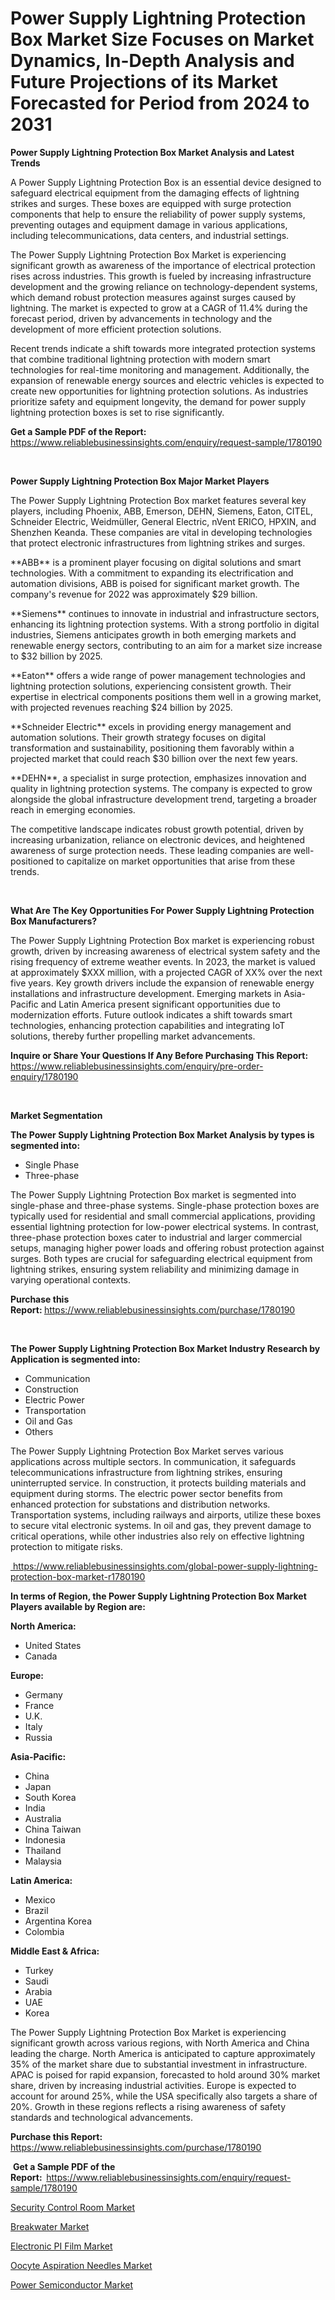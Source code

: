 <p><h1>Power Supply Lightning Protection Box Market Size Focuses on Market Dynamics, In-Depth Analysis and Future Projections of its Market Forecasted for Period from 2024 to 2031</h1></p><p><strong>Power Supply Lightning Protection Box Market Analysis and Latest Trends</strong></p>
<p><p>A Power Supply Lightning Protection Box is an essential device designed to safeguard electrical equipment from the damaging effects of lightning strikes and surges. These boxes are equipped with surge protection components that help to ensure the reliability of power supply systems, preventing outages and equipment damage in various applications, including telecommunications, data centers, and industrial settings.</p><p>The Power Supply Lightning Protection Box Market is experiencing significant growth as awareness of the importance of electrical protection rises across industries. This growth is fueled by increasing infrastructure development and the growing reliance on technology-dependent systems, which demand robust protection measures against surges caused by lightning. The market is expected to grow at a CAGR of 11.4% during the forecast period, driven by advancements in technology and the development of more efficient protection solutions. </p><p>Recent trends indicate a shift towards more integrated protection systems that combine traditional lightning protection with modern smart technologies for real-time monitoring and management. Additionally, the expansion of renewable energy sources and electric vehicles is expected to create new opportunities for lightning protection solutions. As industries prioritize safety and equipment longevity, the demand for power supply lightning protection boxes is set to rise significantly.</p></p>
<p><strong>Get a Sample PDF of the Report:&nbsp;</strong> <a href="https://www.reliablebusinessinsights.com/enquiry/request-sample/1780190?utm_campaign=62&utm_medium=2&utm_source=Github&utm_content=ia&utm_term=19122024&utm_id=power-supply-lightning-protection-box">https://www.reliablebusinessinsights.com/enquiry/request-sample/1780190</a></p>
<p>&nbsp;</p>
<p><strong>Power Supply Lightning Protection Box Major Market Players</strong></p>
<p><p>The Power Supply Lightning Protection Box market features several key players, including Phoenix, ABB, Emerson, DEHN, Siemens, Eaton, CITEL, Schneider Electric, Weidmüller, General Electric, nVent ERICO, HPXIN, and Shenzhen Keanda. These companies are vital in developing technologies that protect electronic infrastructures from lightning strikes and surges.</p><p>**ABB** is a prominent player focusing on digital solutions and smart technologies. With a commitment to expanding its electrification and automation divisions, ABB is poised for significant market growth. The company's revenue for 2022 was approximately $29 billion.</p><p>**Siemens** continues to innovate in industrial and infrastructure sectors, enhancing its lightning protection systems. With a strong portfolio in digital industries, Siemens anticipates growth in both emerging markets and renewable energy sectors, contributing to an aim for a market size increase to $32 billion by 2025.</p><p>**Eaton** offers a wide range of power management technologies and lightning protection solutions, experiencing consistent growth. Their expertise in electrical components positions them well in a growing market, with projected revenues reaching $24 billion by 2025.</p><p>**Schneider Electric** excels in providing energy management and automation solutions. Their growth strategy focuses on digital transformation and sustainability, positioning them favorably within a projected market that could reach $30 billion over the next few years.</p><p>**DEHN**, a specialist in surge protection, emphasizes innovation and quality in lightning protection systems. The company is expected to grow alongside the global infrastructure development trend, targeting a broader reach in emerging economies.</p><p>The competitive landscape indicates robust growth potential, driven by increasing urbanization, reliance on electronic devices, and heightened awareness of surge protection needs. These leading companies are well-positioned to capitalize on market opportunities that arise from these trends.</p></p>
<p>&nbsp;</p>
<p><strong>What Are The Key Opportunities For Power Supply Lightning Protection Box Manufacturers?</strong></p>
<p><p>The Power Supply Lightning Protection Box market is experiencing robust growth, driven by increasing awareness of electrical system safety and the rising frequency of extreme weather events. In 2023, the market is valued at approximately $XXX million, with a projected CAGR of XX% over the next five years. Key growth drivers include the expansion of renewable energy installations and infrastructure development. Emerging markets in Asia-Pacific and Latin America present significant opportunities due to modernization efforts. Future outlook indicates a shift towards smart technologies, enhancing protection capabilities and integrating IoT solutions, thereby further propelling market advancements.</p></p>
<p><strong>Inquire or Share Your Questions If Any Before Purchasing This Report:</strong> <a href="https://www.reliablebusinessinsights.com/enquiry/pre-order-enquiry/1780190?utm_campaign=62&utm_medium=2&utm_source=Github&utm_content=ia&utm_term=19122024&utm_id=power-supply-lightning-protection-box">https://www.reliablebusinessinsights.com/enquiry/pre-order-enquiry/1780190</a></p>
<p>&nbsp;</p>
<p><strong>Market Segmentation</strong></p>
<p><strong>The Power Supply Lightning Protection Box Market Analysis by types is segmented into:</strong></p>
<p><ul><li>Single Phase</li><li>Three-phase</li></ul></p>
<p><p>The Power Supply Lightning Protection Box market is segmented into single-phase and three-phase systems. Single-phase protection boxes are typically used for residential and small commercial applications, providing essential lightning protection for low-power electrical systems. In contrast, three-phase protection boxes cater to industrial and larger commercial setups, managing higher power loads and offering robust protection against surges. Both types are crucial for safeguarding electrical equipment from lightning strikes, ensuring system reliability and minimizing damage in varying operational contexts.</p></p>
<p><strong>Purchase this Report:&nbsp;</strong><a href="https://www.reliablebusinessinsights.com/purchase/1780190?utm_campaign=62&utm_medium=2&utm_source=Github&utm_content=ia&utm_term=19122024&utm_id=power-supply-lightning-protection-box">https://www.reliablebusinessinsights.com/purchase/1780190</a></p>
<p>&nbsp;</p>
<p><strong>The Power Supply Lightning Protection Box Market Industry Research by Application is segmented into:</strong></p>
<p><ul><li>Communication</li><li>Construction</li><li>Electric Power</li><li>Transportation</li><li>Oil and Gas</li><li>Others</li></ul></p>
<p><p>The Power Supply Lightning Protection Box Market serves various applications across multiple sectors. In communication, it safeguards telecommunications infrastructure from lightning strikes, ensuring uninterrupted service. In construction, it protects building materials and equipment during storms. The electric power sector benefits from enhanced protection for substations and distribution networks. Transportation systems, including railways and airports, utilize these boxes to secure vital electronic systems. In oil and gas, they prevent damage to critical operations, while other industries also rely on effective lightning protection to mitigate risks.</p></p>
<p><a href="https://www.reliablebusinessinsights.com/global-power-supply-lightning-protection-box-market-r1780190?utm_campaign=62&utm_medium=2&utm_source=Github&utm_content=ia&utm_term=19122024&utm_id=power-supply-lightning-protection-box">&nbsp;https://www.reliablebusinessinsights.com/global-power-supply-lightning-protection-box-market-r1780190</a></p>
<p><strong>In terms of Region, the Power Supply Lightning Protection Box Market Players available by Region are:</strong></p>
<p>
    <p> <strong> North America: </strong>
        <ul>
            <li>United States</li>
            <li>Canada</li>
        </ul>
        </p> 
    <p> <strong> Europe: </strong>
        <ul>
            <li>Germany</li>
            <li>France</li>
            <li>U.K.</li>
            <li>Italy</li>
            <li>Russia</li>
        </ul>
        </p> 
    <p> <strong> Asia-Pacific: </strong>
        <ul>
            <li>China</li>
            <li>Japan</li>
            <li>South Korea</li>
            <li>India</li>
            <li>Australia</li>
            <li>China Taiwan</li>
            <li>Indonesia</li>
            <li>Thailand</li>
            <li>Malaysia</li>
        </ul>
        </p> 
    <p> <strong> Latin America: </strong>
        <ul>
            <li>Mexico</li>
            <li>Brazil</li>
            <li>Argentina Korea</li>
            <li>Colombia</li>
        </ul>
        </p> 
    <p> <strong> Middle East & Africa: </strong>
        <ul>
            <li>Turkey</li>
            <li>Saudi</li>
            <li>Arabia</li>
            <li>UAE</li>
            <li>Korea</li>
        </ul>
    </p>
    </p>
<p><p>The Power Supply Lightning Protection Box Market is experiencing significant growth across various regions, with North America and China leading the charge. North America is anticipated to capture approximately 35% of the market share due to substantial investment in infrastructure. APAC is poised for rapid expansion, forecasted to hold around 30% market share, driven by increasing industrial activities. Europe is expected to account for around 25%, while the USA specifically also targets a share of 20%. Growth in these regions reflects a rising awareness of safety standards and technological advancements.</p></p>
<p><strong>Purchase this Report: </strong><a href="https://www.reliablebusinessinsights.com/purchase/1780190?utm_campaign=62&utm_medium=2&utm_source=Github&utm_content=ia&utm_term=19122024&utm_id=power-supply-lightning-protection-box">https://www.reliablebusinessinsights.com/purchase/1780190</a></p>
<p>&nbsp;<strong>Get a Sample PDF of the Report:&nbsp;&nbsp;</strong><a href="https://www.reliablebusinessinsights.com/enquiry/request-sample/1780190?utm_campaign=62&utm_medium=2&utm_source=Github&utm_content=ia&utm_term=19122024&utm_id=power-supply-lightning-protection-box">https://www.reliablebusinessinsights.com/enquiry/request-sample/1780190</a></p>
<p><strong></strong></p>
<p><p><a href="https://www.linkedin.com/pulse/security-control-room-market-size-share-analysis-projecting-hw6tf?utm_campaign=62&utm_medium=2&utm_source=Github&utm_content=ia&utm_term=19122024&utm_id=power-supply-lightning-protection-box">Security Control Room Market</a></p><p><a href="https://www.linkedin.com/pulse/impressive-growth-breakwater-market-cagr-14-from-2024-2031-regional-jx8wc?utm_campaign=62&utm_medium=2&utm_source=Github&utm_content=ia&utm_term=19122024&utm_id=power-supply-lightning-protection-box">Breakwater Market</a></p><p><a href="https://github.com/WashimHussain441/Market-Research-Report-List-1/blob/main/electronic-pi-film-market.md?utm_campaign=62&utm_medium=2&utm_source=Github&utm_content=ia&utm_term=19122024&utm_id=power-supply-lightning-protection-box">Electronic PI Film Market</a></p><p><a href="https://github.com/SanjidaMahmud54/Market-Research-Report-List-1/blob/main/oocyte-aspiration-needles-market.md?utm_campaign=62&utm_medium=2&utm_source=Github&utm_content=ia&utm_term=19122024&utm_id=power-supply-lightning-protection-box">Oocyte Aspiration Needles Market</a></p><p><a href="https://www.linkedin.com/pulse/future-growth-prospects-power-semiconductor-market-size-expected-j5l9e?utm_campaign=62&utm_medium=2&utm_source=Github&utm_content=ia&utm_term=19122024&utm_id=power-supply-lightning-protection-box">Power Semiconductor Market</a></p></p>